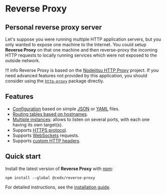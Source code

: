 # Reverse Proxy

## Personal reverse proxy server
Let's suppose you were running multiple HTTP application servers, but you only wanted to expose one machine to the Internet. You could setup **Reverse Proxy** on that one machine and then reverse-proxy the incoming HTTP requests to locally running services which were not exposed to the outside network.

!!! info
    Reverse Proxy is based on the [Nodejitsu HTTP Proxy](https://github.com/nodejitsu/node-http-proxy) project.
    If you need advanced features not provided by this application, you should consider using the [`http-proxy`](https://www.npmjs.com/package/http-proxy) package directly.

## Features
- [Configuration](usage/configuration.md) based on simple [JSON](https://json.org) or [YAML](http://yaml.org) files.
- [Routing tables based on hostnames](usage/hostname_routing.md).
- [Multiple instances](usage/multiple_ports.md): allows to listen on several ports, with each one having its own target(s).
- Supports [HTTPS protocol](usage/using_https.md).
- Supports [WebSockets](https://en.wikipedia.org/wiki/WebSocket) requests.
- Supports [custom HTTP headers](usage/http_headers.md).

## Quick start
Install the latest version of **Reverse Proxy** with [npm](https://www.npmjs.com):

```shell
npm install --global @cedx/reverse-proxy
```

For detailed instructions, see the [installation guide](installation.md).
